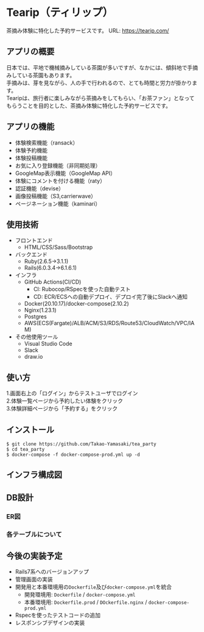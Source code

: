# Tearip（ティリップ）
茶摘み体験に特化した予約サービスです。
URL: https://tearip.com/  

## アプリの概要
日本では、平地で機械摘みしている茶園が多いですが、なかには、傾斜地で手摘みしている茶園もあります。  
手摘みは、芽を見ながら、人の手で行われるので、とても時間と労力が掛かります。  
Tearipは、旅行者に楽しみながら茶摘みをしてもらい、「お茶ファン」となってもらうことを目的とした、茶摘み体験に特化した予約サービスです。  

## アプリの機能
- 体験検索機能（ransack）
- 体験予約機能
- 体験投稿機能
- お気に入り登録機能（非同期処理）
- GoogleMap表示機能（GoogleMap API）  
- 体験にコメントを付ける機能（raty）
- 認証機能（devise）  
- 画像投稿機能（S3,carrierwave）
- ページネーション機能（kaminari）
## 使用技術
- フロントエンド
    - HTML/CSS/Sass/Bootstrap
- バックエンド
    - Ruby(2.6.5→3.1.1)
    - Rails(6.0.3.4→6.1.6.1)
- インフラ
    - GitHub Actions(CI/CD)
        - CI: Rubocop/RSpecを使った自動テスト
        - CD: ECR/ECSへの自動デプロイ、デプロイ完了後にSlackへ通知
    - Docker(20.10.17)/docker-compose(2.10.2)
    - Nginx(1.23.1)
    - Postgres
    - AWS(ECS(Fargate)/ALB/ACM/S3/RDS/Route53/CloudWatch/VPC/IAM)
- その他使用ツール
    - Visual Studio Code
    - Slack
    - draw.io

## 使い方
1.画面右上の「ログイン」からテストユーザでログイン  
2.体験一覧ページから予約したい体験をクリック  
3.体験詳細ページから「予約する」をクリック  

## インストール
    $ git clone https://github.com/Takao-Yamasaki/tea_party
    $ cd tea_party
    $ docker-compose -f docker-compose-prod.yml up -d

## インフラ構成図

## DB設計
### ER図
### 各テーブルについて
## 今後の実装予定
- Rails7系へのバージョンアップ
- 管理画面の実装
- 開発用と本番環境用の`Dockerfile`及び`docker-compose.yml`を統合
    - 開発環境用: `Dockerfile` / `docker-compose.yml`
    - 本番環境用: `Dockerfile.prod` / `DOckerfile.nginx` / `docker-compose-prod.yml`
- Rspecを使ったテストコードの追加
- レスポンシブデザインの実装  
